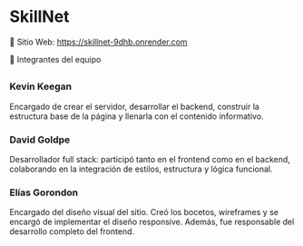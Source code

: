 # SkillNet

🔗 Sitio Web: https://skillnet-9dhb.onrender.com

👥 Integrantes del equipo
## 
### Kevin Keegan
Encargado de crear el servidor, desarrollar el backend, construir la estructura base de la página y llenarla con el contenido informativo.

### David Goldpe   
Desarrollador full stack: participó tanto en el frontend como en el backend, colaborando en la integración de estilos, estructura y lógica funcional.

### Elías Gorondon   
Encargado del diseño visual del sitio. Creó los bocetos, wireframes y se encargó de implementar el diseño responsive. Además, fue responsable del desarrollo completo del frontend.


